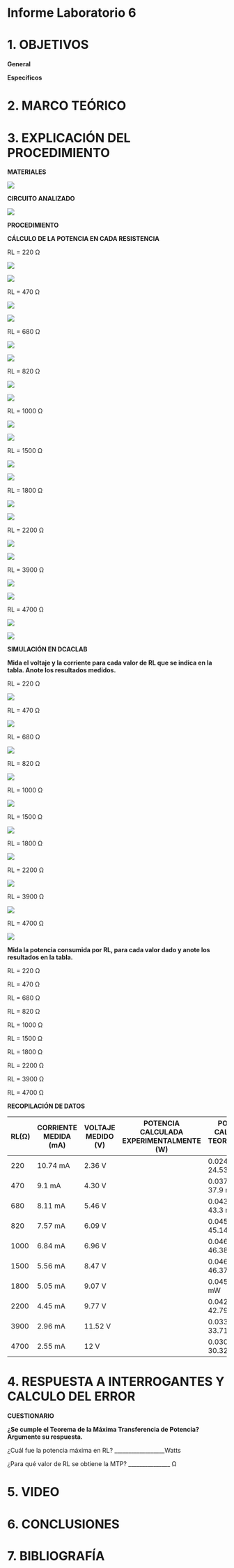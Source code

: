 # Informe Laboratorio 6

# 1. OBJETIVOS

**General**



**Específicos**



# 2. MARCO TEÓRICO



# 3. EXPLICACIÓN DEL PROCEDIMIENTO

**MATERIALES**

![](https://github.com/bavargas5/Laboratorio6/blob/main/IMGBV/1.png)

**CIRCUITO ANALIZADO**

![](https://github.com/bavargas5/Laboratorio6/blob/main/IMGBV/2.png)

**PROCEDIMIENTO**

**CÁLCULO DE LA POTENCIA EN CADA RESISTENCIA**

RL = 220 Ω

![](https://github.com/bavargas5/Laboratorio6/blob/main/IMGBV/3.png)

![](https://github.com/bavargas5/Laboratorio6/blob/main/IMGBV/4.png)

RL = 470 Ω

![](https://github.com/bavargas5/Laboratorio6/blob/main/IMGBV/5.png)

![](https://github.com/bavargas5/Laboratorio6/blob/main/IMGBV/6.png)

RL = 680 Ω

![](https://github.com/bavargas5/Laboratorio6/blob/main/IMGBV/7.png)

![](https://github.com/bavargas5/Laboratorio6/blob/main/IMGBV/8.png)

RL = 820 Ω

![](https://github.com/bavargas5/Laboratorio6/blob/main/IMGBV/9.png)

![](https://github.com/bavargas5/Laboratorio6/blob/main/IMGBV/10.png)

RL = 1000 Ω

![](https://github.com/bavargas5/Laboratorio6/blob/main/IMGBV/11.png)

![](https://github.com/bavargas5/Laboratorio6/blob/main/IMGBV/12.png)

RL = 1500 Ω

![](https://github.com/bavargas5/Laboratorio6/blob/main/IMGBV/13.png)

![](https://github.com/bavargas5/Laboratorio6/blob/main/IMGBV/14.png)

RL = 1800 Ω

![](https://github.com/bavargas5/Laboratorio6/blob/main/IMGBV/15.png)

![](https://github.com/bavargas5/Laboratorio6/blob/main/IMGBV/16.png)

RL = 2200 Ω

![](https://github.com/bavargas5/Laboratorio6/blob/main/IMGBV/17.png)

![](https://github.com/bavargas5/Laboratorio6/blob/main/IMGBV/18.png)

RL = 3900 Ω

![](https://github.com/bavargas5/Laboratorio6/blob/main/IMGBV/19.png)

![](https://github.com/bavargas5/Laboratorio6/blob/main/IMGBV/20.png)

RL = 4700 Ω

![](https://github.com/bavargas5/Laboratorio6/blob/main/IMGBV/21.png)

![](https://github.com/bavargas5/Laboratorio6/blob/main/IMGBV/22.png)

**SIMULACIÓN EN DCACLAB**

**Mida el voltaje y la corriente para cada valor de RL que se indica en la tabla. Anote los resultados medidos.**

RL = 220 Ω

![](https://github.com/bavargas5/Laboratorio6/blob/main/IMGBV/23.png)

RL = 470 Ω

![](https://github.com/bavargas5/Laboratorio6/blob/main/IMGBV/24.png)

RL = 680 Ω

![](https://github.com/bavargas5/Laboratorio6/blob/main/IMGBV/25.png)

RL = 820 Ω

![](https://github.com/bavargas5/Laboratorio6/blob/main/IMGBV/26.png)

RL = 1000 Ω

![](https://github.com/bavargas5/Laboratorio6/blob/main/IMGBV/27.png)

RL = 1500 Ω

![](https://github.com/bavargas5/Laboratorio6/blob/main/IMGBV/28.png)

RL = 1800 Ω

![](https://github.com/bavargas5/Laboratorio6/blob/main/IMGBV/29.png)

RL = 2200 Ω

![](https://github.com/bavargas5/Laboratorio6/blob/main/IMGBV/30.png)

RL = 3900 Ω

![](https://github.com/bavargas5/Laboratorio6/blob/main/IMGBV/31.png)

RL = 4700 Ω

![](https://github.com/bavargas5/Laboratorio6/blob/main/IMGBV/32.png) 

**Mida la potencia consumida por RL, para cada valor dado y anote los resultados en la tabla.**

RL = 220 Ω



RL = 470 Ω



RL = 680 Ω



RL = 820 Ω



RL = 1000 Ω



RL = 1500 Ω



RL = 1800 Ω



RL = 2200 Ω



RL = 3900 Ω



RL = 4700 Ω



**RECOPILACIÓN DE DATOS**

| RL(Ω)  | CORRIENTE MEDIDA (mA) | VOLTAJE MEDIDO (V) | POTENCIA CALCULADA EXPERIMENTALMENTE (W) | POTENCIA CALCULADA TEORICAMENTE (W) |
| ------------- | ------------- | ------------- | ------------- |------------- |
| 220 | 10.74 mA | 2.36 V | | 0.02453 W ≈ 24.53 mW|
| 470 | 9.1 mA | 4.30 V | | 0.0379 W ≈ 37.9 mW|
| 680 | 8.11 mA | 5.46 V | | 0.0433 W ≈ 43.3 mW|
| 820 | 7.57 mA | 6.09 V | | 0.04514 W ≈ 45.14 mW|
| 1000 | 6.84 mA | 6.96 V | | 0.04638 W ≈ 46.38 mW|
| 1500 | 5.56 mA | 8.47 V | | 0.04637 W ≈ 46.37 mW|
| 1800 | 5.05 mA | 9.07 V | | 0.045 W ≈ 45 mW|
| 2200 | 4.45 mA | 9.77 V | | 0.04279 W ≈ 42.79 mW|
| 3900 | 2.96 mA | 11.52 V | | 0.03371 W ≈ 33.71 mW|
| 4700 | 2.55 mA | 12 V | | 0.03032 W ≈ 30.32 mW|

# 4. RESPUESTA A INTERROGANTES Y CALCULO DEL ERROR

**CUESTIONARIO**

**¿Se cumple el Teorema de la Máxima Transferencia de Potencia? Argumente su respuesta.**


¿Cuál fue la potencia máxima en RL? __________________Watts


¿Para qué valor de RL se obtiene la MTP? _______________ Ω



# 5. VIDEO



# 6. CONCLUSIONES



# 7. BIBLIOGRAFÍA

